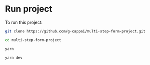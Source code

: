 # Run project

To run this project:

```bash
git clone https://github.com/g-cappai/multi-step-form-project.git
```

```bash
cd multi-step-form-project
```

```bash
yarn
```

```bash
yarn dev
```

